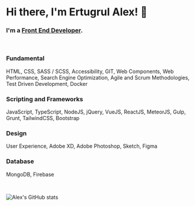 # Hi there, I'm Ertugrul Alex! 🖖

### I'm a <a href="https://ertugrul.me/resume" target="_blank">Front End Developer</a>.

<br>

### <strong>Fundamental</strong>

HTML, CSS, SASS / SCSS, Accessibility, GIT, Web Components, Web Performance, Search Engine Optimization, Agile and Scrum Methodologies, Test Driven Development, Docker
<br>

### <strong>Scripting and Frameworks</strong>

JavaScript, TypeScript, NodeJS, jQuery, VueJS, ReactJS, MeteorJS, Gulp, Grunt, TailwindCSS, Bootstrap
<br>

### <strong>Design</strong>

User Experience, Adobe XD, Adobe Photoshop, Sketch, Figma
<br>

### <strong>Database</strong>

MongoDB, Firebase

<br>

![Alex's GitHub stats](https://github-readme-stats.vercel.app/api?username=ertugrulhaskan&count_private=true&show_icons=true&theme=tokyonight)
